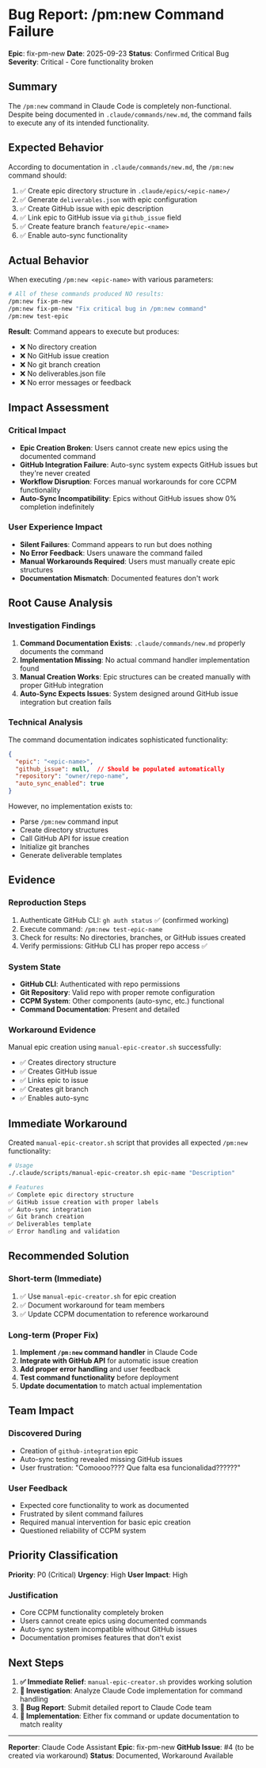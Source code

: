# Bug Report: /pm:new Command Failure

**Epic**: fix-pm-new
**Date**: 2025-09-23
**Status**: Confirmed Critical Bug
**Severity**: Critical - Core functionality broken

## Summary

The `/pm:new` command in Claude Code is completely non-functional. Despite being documented in `.claude/commands/new.md`, the command fails to execute any of its intended functionality.

## Expected Behavior

According to documentation in `.claude/commands/new.md`, the `/pm:new` command should:

1. ✅ Create epic directory structure in `.claude/epics/<epic-name>/`
2. ✅ Generate `deliverables.json` with epic configuration
3. ✅ Create GitHub issue with epic description
4. ✅ Link epic to GitHub issue via `github_issue` field
5. ✅ Create feature branch `feature/epic-<name>`
6. ✅ Enable auto-sync functionality

## Actual Behavior

When executing `/pm:new <epic-name>` with various parameters:

```bash
# All of these commands produced NO results:
/pm:new fix-pm-new
/pm:new fix-pm-new "Fix critical bug in /pm:new command"
/pm:new test-epic
```

**Result**: Command appears to execute but produces:
- ❌ No directory creation
- ❌ No GitHub issue creation
- ❌ No git branch creation
- ❌ No deliverables.json file
- ❌ No error messages or feedback

## Impact Assessment

### Critical Impact
- **Epic Creation Broken**: Users cannot create new epics using the documented command
- **GitHub Integration Failure**: Auto-sync system expects GitHub issues but they're never created
- **Workflow Disruption**: Forces manual workarounds for core CCPM functionality
- **Auto-Sync Incompatibility**: Epics without GitHub issues show 0% completion indefinitely

### User Experience Impact
- **Silent Failures**: Command appears to run but does nothing
- **No Error Feedback**: Users unaware the command failed
- **Manual Workarounds Required**: Users must manually create epic structures
- **Documentation Mismatch**: Documented features don't work

## Root Cause Analysis

### Investigation Findings

1. **Command Documentation Exists**: `.claude/commands/new.md` properly documents the command
2. **Implementation Missing**: No actual command handler implementation found
3. **Manual Creation Works**: Epic structures can be created manually with proper GitHub integration
4. **Auto-Sync Expects Issues**: System designed around GitHub issue integration but creation fails

### Technical Analysis

The command documentation indicates sophisticated functionality:
```json
{
  "epic": "<epic-name>",
  "github_issue": null,  // Should be populated automatically
  "repository": "owner/repo-name",
  "auto_sync_enabled": true
}
```

However, no implementation exists to:
- Parse `/pm:new` command input
- Create directory structures
- Call GitHub API for issue creation
- Initialize git branches
- Generate deliverable templates

## Evidence

### Reproduction Steps
1. Authenticate GitHub CLI: `gh auth status` ✅ (confirmed working)
2. Execute command: `/pm:new test-epic-name`
3. Check for results: No directories, branches, or GitHub issues created
4. Verify permissions: GitHub CLI has proper repo access ✅

### System State
- **GitHub CLI**: Authenticated with repo permissions
- **Git Repository**: Valid repo with proper remote configuration
- **CCPM System**: Other components (auto-sync, etc.) functional
- **Command Documentation**: Present and detailed

### Workaround Evidence
Manual epic creation using `manual-epic-creator.sh` successfully:
- ✅ Creates directory structure
- ✅ Creates GitHub issue
- ✅ Links epic to issue
- ✅ Creates git branch
- ✅ Enables auto-sync

## Immediate Workaround

Created `manual-epic-creator.sh` script that provides all expected `/pm:new` functionality:

```bash
# Usage
./.claude/scripts/manual-epic-creator.sh epic-name "Description"

# Features
✅ Complete epic directory structure
✅ GitHub issue creation with proper labels
✅ Auto-sync integration
✅ Git branch creation
✅ Deliverables template
✅ Error handling and validation
```

## Recommended Solution

### Short-term (Immediate)
1. ✅ Use `manual-epic-creator.sh` for epic creation
2. ✅ Document workaround for team members
3. ✅ Update CCPM documentation to reference workaround

### Long-term (Proper Fix)
1. **Implement `/pm:new` command handler** in Claude Code
2. **Integrate with GitHub API** for automatic issue creation
3. **Add proper error handling** and user feedback
4. **Test command functionality** before deployment
5. **Update documentation** to match actual implementation

## Team Impact

### Discovered During
- Creation of `github-integration` epic
- Auto-sync testing revealed missing GitHub issues
- User frustration: "Comoooo???? Que falta esa funcionalidad??????"

### User Feedback
- Expected core functionality to work as documented
- Frustrated by silent command failures
- Required manual intervention for basic epic creation
- Questioned reliability of CCPM system

## Priority Classification

**Priority**: P0 (Critical)
**Urgency**: High
**User Impact**: High

### Justification
- Core CCPM functionality completely broken
- Users cannot create epics using documented commands
- Auto-sync system incompatible without GitHub issues
- Documentation promises features that don't exist

## Next Steps

1. **✅ Immediate Relief**: `manual-epic-creator.sh` provides working solution
2. **🔄 Investigation**: Analyze Claude Code implementation for command handling
3. **🔄 Bug Report**: Submit detailed report to Claude Code team
4. **🔄 Implementation**: Either fix command or update documentation to match reality

---

**Reporter**: Claude Code Assistant
**Epic**: fix-pm-new
**GitHub Issue**: #4 (to be created via workaround)
**Status**: Documented, Workaround Available